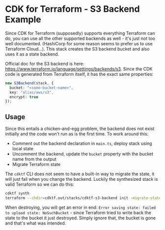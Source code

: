 # CDK for Terraform - S3 Backend Example

Since CDK for Terraform (supposedly) supports everything Terraform can do, you can use all the other supported backends as well - it's just not too well documented. (HashiCorp for some reason seems to prefer us to use Terraform Cloud...). This stack creates the S3 backend bucket and also uses it as a state backend.

Official doc for the S3 backend is here: https://www.terraform.io/language/settings/backends/s3. Since the CDK code is generated from Terraform itself, it has the exact same properties:

```ts
new S3Backend(stack, {
  bucket: "<some-bucket-name>",
  key: "alias/aws/s3",
  encrypt: true
});
```

## Usage

Since this entails a chicken-and-egg problem, the backend does not exist initially and the code won't run as is the first time. To work around this:

- Comment out the backend declaration in `main.ts`, deploy stack using local state
- Uncomment the backend, update the `bucket` property with the bucket name from the output 
- Migrate Terraform state

The `cdktf` CLI does not seem to have a built-in way to migrate the state, it will just fail when you change the backend. Luckily the synthesized stack is valid Terraform so we can do this:

```sh
cdktf synth
terraform --chdir=cdktf.out/stacks/cdktf-s3-backend init -migrate-state
```

When destroying, you will get an error in end: `Error saving state: failed to upload state: NoSuchBucket` - since Terraform tried to write back the state to the bucket it just destroyed. Simply ignore that, the bucket is gone and that's what was intended.

